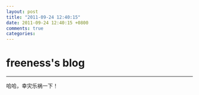 ```yaml
---
layout: post
title: "2011-09-24 12:40:15"
date: 2011-09-24 12:40:15 +0800
comments: true
categories: 
---
```


# freeness's blog

----------

>
哈哈，幸灾乐祸一下！